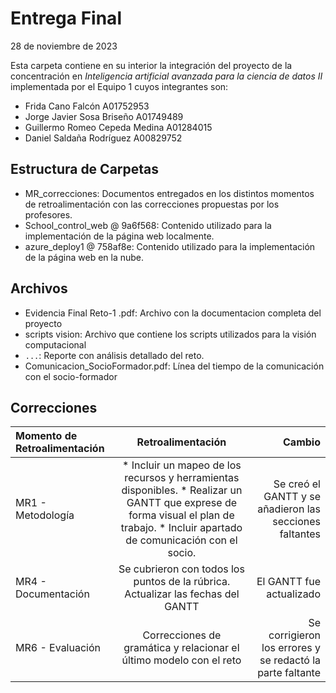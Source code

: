 # Entrega Final
28 de noviembre de 2023

Esta carpeta contiene en su interior la integración del proyecto de la concentración en _Inteligencia artificial avanzada para la ciencia de datos II_ implementada por el Equipo 1 cuyos integrantes son:

- Frida Cano Falcón A01752953
- Jorge Javier Sosa Briseño A01749489
- Guillermo Romeo Cepeda Medina A01284015
- Daniel Saldaña Rodríguez A00829752


## Estructura de Carpetas

- MR_correcciones: Documentos entregados en los distintos momentos de retroalimentación con las correcciones propuestas por los profesores.
- School_control_web @ 9a6f568: Contenido utilizado para la implementación de la página web localmente.
- azure_deploy1 @ 758af8e: Contenido utilizado para la implementación de la página web en la nube.

## Archivos
- Evidencia Final Reto-1 .pdf: Archivo con la documentacion completa del proyecto
- scripts vision: Archivo que contiene los scripts utilizados para la visión computacional
- `...`: Reporte con análisis detallado del reto.
- Comunicacion_SocioFormador.pdf: Línea del tiempo de la comunicación con el socio-formador

## Correcciones
| Momento de Retroalimentación  | Retroalimentación | Cambio |
|:------------- |:---------------:| -------------:|
| MR1 - Metodología | * Incluir un mapeo de los recursos y herramientas disponibles. * Realizar un GANTT que exprese de forma visual el plan de trabajo. * Incluir apartado de comunicación con el socio. | Se creó el GANTT y se añadieron las secciones faltantes |
| MR4 - Documentación | Se cubrieron con todos los puntos de la rúbrica. Actualizar las fechas del GANTT | El GANTT fue actualizado |
| MR6 - Evaluación | Correcciones de gramática y relacionar el último modelo con el reto | Se corrigieron los errores y se redactó la parte faltante |

